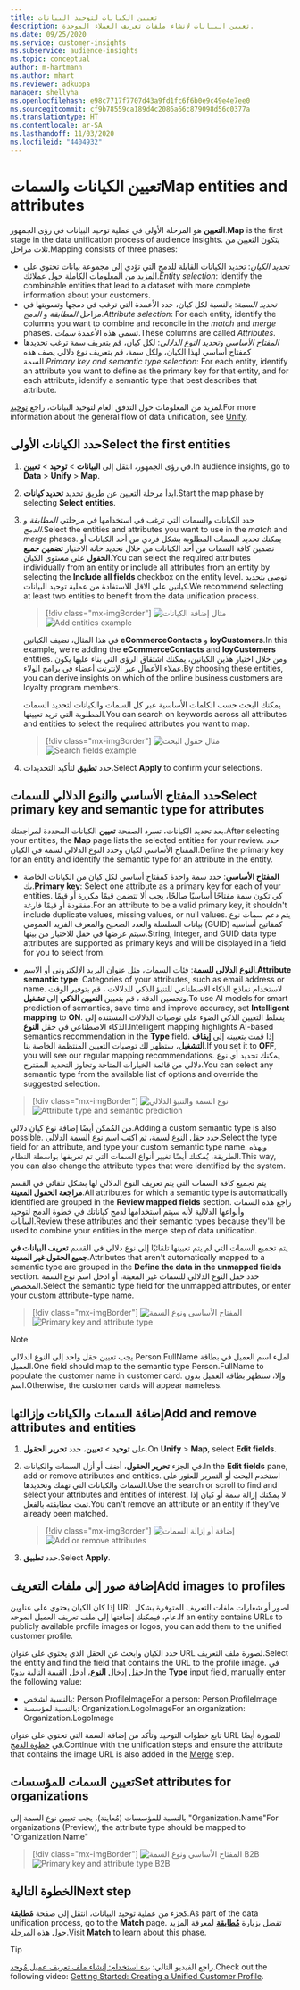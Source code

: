 ```yaml
---
title: تعيين الكيانات لتوحيد البيانات
description: تعيين البيانات لإنشاء ملفات تعريف العملاء الموحدة.
ms.date: 09/25/2020
ms.service: customer-insights
ms.subservice: audience-insights
ms.topic: conceptual
author: m-hartmann
ms.author: mhart
ms.reviewer: adkuppa
manager: shellyha
ms.openlocfilehash: e98c7717f7707d43a9fd1fc6f6b0e9c49e4e7ee0
ms.sourcegitcommit: cf9b78559ca189d4c2086a66c879098d56c0377a
ms.translationtype: HT
ms.contentlocale: ar-SA
ms.lasthandoff: 11/03/2020
ms.locfileid: "4404932"
---
```

# <a name="map-entities-and-attributes"></a><span data-ttu-id="5be2b-103">تعيين الكيانات والسمات</span><span class="sxs-lookup"><span data-stu-id="5be2b-103">Map entities and attributes</span></span>

<span data-ttu-id="5be2b-104">**التعيين** هو المرحلة الأولى في عملية توحيد البيانات في رؤى الجمهور.</span><span class="sxs-lookup"><span data-stu-id="5be2b-104">**Map** is the first stage in the data unification process of audience insights.</span></span> <span data-ttu-id="5be2b-105">يتكون التعيين من ثلاث مراحل.</span><span class="sxs-lookup"><span data-stu-id="5be2b-105">Mapping consists of three phases:</span></span>

- <span data-ttu-id="5be2b-106">*تحديد الكيان*: تحديد الكيانات القابلة للدمج التي تؤدي إلى مجموعة بيانات تحتوي على المزيد من المعلومات الكاملة حول عملائك.</span><span class="sxs-lookup"><span data-stu-id="5be2b-106">*Entity selection*: Identify the combinable entities that lead to a dataset with more complete information about your customers.</span></span>
- <span data-ttu-id="5be2b-107">*تحديد السمة*: بالنسبة لكل كيان، حدد الأعمدة التي ترغب في دمجها وتسويتها في مراحل *المطابقة* و *الدمج*.</span><span class="sxs-lookup"><span data-stu-id="5be2b-107">*Attribute selection*: For each entity, identify the columns you want to combine and reconcile in the *match* and *merge* phases.</span></span> <span data-ttu-id="5be2b-108">تسمى هذه الأعمدة *سمات*.</span><span class="sxs-lookup"><span data-stu-id="5be2b-108">These columns are called *Attributes*.</span></span>
- <span data-ttu-id="5be2b-109">*المفتاح الأساسي وتحديد النوع الدلالي*: لكل كيان، قم بتعريف سمة ترغب تحديدها كمفتاح أساسي لهذا الكيان، ولكل سمة، قم بتعريف نوع دلالي يصف هذه السمة.</span><span class="sxs-lookup"><span data-stu-id="5be2b-109">*Primary key and semantic type selection*: For each entity, identify an attribute you want to define as the primary key for that entity, and for each attribute, identify a semantic type that best describes that attribute.</span></span>

<span data-ttu-id="5be2b-110">لمزيد من المعلومات حول التدفق العام لتوحيد البيانات، راجع [توحيد](data-unification.md).</span><span class="sxs-lookup"><span data-stu-id="5be2b-110">For more information about the general flow of data unification, see [Unify](data-unification.md).</span></span>

## <a name="select-the-first-entities"></a><span data-ttu-id="5be2b-111">حدد الكيانات الأولى</span><span class="sxs-lookup"><span data-stu-id="5be2b-111">Select the first entities</span></span>

1. <span data-ttu-id="5be2b-112">في رؤى الجمهور، انتقل إلى **البيانات** > **توحيد** > **تعيين**.</span><span class="sxs-lookup"><span data-stu-id="5be2b-112">In audience insights, go to **Data** > **Unify** > **Map**.</span></span>

2. <span data-ttu-id="5be2b-113">ابدأ مرحلة التعيين عن طريق تحديد **تحديد كيانات**.</span><span class="sxs-lookup"><span data-stu-id="5be2b-113">Start the map phase by selecting **Select entities**.</span></span>

3. <span data-ttu-id="5be2b-114">حدد الكيانات والسمات التي ترغب في استخدامها في مرحلتي *المطابقة* و *الدمج*.</span><span class="sxs-lookup"><span data-stu-id="5be2b-114">Select the entities and attributes you want to use in the *match* and *merge* phases.</span></span> <span data-ttu-id="5be2b-115">يمكنك تحديد السمات المطلوبة بشكل فردي من أحد الكيانات أو تضمين كافة السمات من أحد الكيانات من خلال تحديد خانة الاختيار **تضمين جميع الحقول** على مستوى الكيان.</span><span class="sxs-lookup"><span data-stu-id="5be2b-115">You can select the required attributes individually from an entity or include all attributes from an entity by selecting the **Include all fields** checkbox on the entity level.</span></span> <span data-ttu-id="5be2b-116">نوصي بتحديد كيانين على الاقل للاستفادة من عملية توحيد البيانات.</span><span class="sxs-lookup"><span data-stu-id="5be2b-116">We recommend selecting at least two entities to benefit from the data unification process.</span></span>

   > [!div class="mx-imgBorder"]
   > <span data-ttu-id="5be2b-117">![مثال إضافة الكيانات](media/data-manager-configure-map-add-entities-example.png "مثال إضافة الكيانات")</span><span class="sxs-lookup"><span data-stu-id="5be2b-117">![Add entities example](media/data-manager-configure-map-add-entities-example.png "Add entities example")</span></span>

   <span data-ttu-id="5be2b-118">في هذا المثال، نضيف الكيانين **eCommerceContacts** و **loyCustomers**.</span><span class="sxs-lookup"><span data-stu-id="5be2b-118">In this example, we're adding the **eCommerceContacts** and **loyCustomers** entities.</span></span> <span data-ttu-id="5be2b-119">ومن خلال اختيار هذين الكيانين، يمكنك اشتقاق الرؤى التي بناء عليها يكون عملاء الأعمال عبر الإنترنت أعضاء في برامج الولاء.</span><span class="sxs-lookup"><span data-stu-id="5be2b-119">By choosing these entities, you can derive insights on which of the online business customers are loyalty program members.</span></span>
   
   <span data-ttu-id="5be2b-120">يمكنك البحث حسب الكلمات الأساسية عبر كل السمات والكيانات لتحديد السمات المطلوبة التي تريد تعيينها.</span><span class="sxs-lookup"><span data-stu-id="5be2b-120">You can search on keywords across all attributes and entities to select the required attributes you want to map.</span></span>
   
     > [!div class="mx-imgBorder"]
   > <span data-ttu-id="5be2b-121">![مثال حقول البحث](media/data-manager-configure-map-search-fields-example.png "مثال حقول البحث")</span><span class="sxs-lookup"><span data-stu-id="5be2b-121">![Search fields example](media/data-manager-configure-map-search-fields-example.png "Search fields example")</span></span>

4. <span data-ttu-id="5be2b-122">حدد **تطبيق** لتأكيد التحديدات.</span><span class="sxs-lookup"><span data-stu-id="5be2b-122">Select **Apply** to confirm your selections.</span></span>

## <a name="select-primary-key-and-semantic-type-for-attributes"></a><span data-ttu-id="5be2b-123">حدد المفتاح الأساسي والنوع الدلالي للسمات</span><span class="sxs-lookup"><span data-stu-id="5be2b-123">Select primary key and semantic type for attributes</span></span>

<span data-ttu-id="5be2b-124">بعد تحديد الكيانات، تسرد الصفحة **تعيين** الكيانات المحددة لمراجعتك.</span><span class="sxs-lookup"><span data-stu-id="5be2b-124">After selecting your entities, the **Map** page lists the selected entities for your review.</span></span> <span data-ttu-id="5be2b-125">حدد المفتاح الأساسي لكيان وحدد النوع الدلالي لسمة في الكيان.</span><span class="sxs-lookup"><span data-stu-id="5be2b-125">Define the primary key for an entity and identify the semantic type for an attribute in the entity.</span></span>

- <span data-ttu-id="5be2b-126">**المفتاح الأساسي**: حدد سمة واحدة كمفتاح أساسي لكل كيان من الكيانات الخاصة بك.</span><span class="sxs-lookup"><span data-stu-id="5be2b-126">**Primary key**: Select one attribute as a primary key for each of your entities.</span></span> <span data-ttu-id="5be2b-127">كي تكون سمة مفتاحًا أساسيًا صالحًا، يجب ألا تتضمن قيمًا مكررة أو قيمًا مفقودة أو قيمًا فارغة.</span><span class="sxs-lookup"><span data-stu-id="5be2b-127">For an attribute to be a valid primary key, it shouldn't include duplicate values, missing values, or null values.</span></span> <span data-ttu-id="5be2b-128">يتم دعم سمات نوع بيانات السلسلة والعدد الصحيح والمعرف الفريد العمومي (GUID) كمفاتيح أساسيه سيتم عرضها في حقل للاختيار من بينها.</span><span class="sxs-lookup"><span data-stu-id="5be2b-128">String, integer, and GUID data type attributes are supported as primary keys and will be displayed in a field for you to select from.</span></span>

- <span data-ttu-id="5be2b-129">**النوع الدلالي للسمة**: فئات السمات، مثل عنوان البريد الإلكتروني أو الاسم.</span><span class="sxs-lookup"><span data-stu-id="5be2b-129">**Attribute semantic type**: Categories of your attributes, such as email address or name.</span></span> <span data-ttu-id="5be2b-130">لاستخدام نماذج الذكاء الاصطناعي للتنبؤ الذكي للدلالات ، قم بتوفير الوقت وتحسين الدقة ، قم بتعيين **التعيين الذكي** إلى **تشغيل**.</span><span class="sxs-lookup"><span data-stu-id="5be2b-130">To use AI models for smart prediction of semantics, save time and improve accuracy, set **Intelligent mapping** to **ON**.</span></span> <span data-ttu-id="5be2b-131">يسلط التعيين الذكي الضوء على توصيات الدلالات المستندة إلى الذكاء الاصطناعي في حقل **النوع**.</span><span class="sxs-lookup"><span data-stu-id="5be2b-131">Intelligent mapping highlights AI-based semantics recommendation in the **Type** field.</span></span> <span data-ttu-id="5be2b-132">إذا قمت بتعيينه إلى **إيقاف التشغيل**، ستظهر لك توصيات التعيين المنتظمة الخاصة بنا.</span><span class="sxs-lookup"><span data-stu-id="5be2b-132">If you set it to **OFF**, you will see our regular mapping recommendations.</span></span> <span data-ttu-id="5be2b-133">يمكنك تحديد أي نوع دلالي من قائمة الخيارات المتاحة وتجاوز التحديد المقترح.</span><span class="sxs-lookup"><span data-stu-id="5be2b-133">You can select any semantic type from the available list of options and override the suggested selection.</span></span>

> [!div class="mx-imgBorder"]
> <span data-ttu-id="5be2b-134">![نوع السمة والتنبؤ الدلالي](media/data-manager-configure-map-add-attributes-semantic-prediction.png "نوع السمة والتنبؤ الدلالي")</span><span class="sxs-lookup"><span data-stu-id="5be2b-134">![Attribute type and semantic prediction](media/data-manager-configure-map-add-attributes-semantic-prediction.png "Attribute type and semantic prediction")</span></span>

<span data-ttu-id="5be2b-135">من المُمكن أيضًا إضافة نوع كيان دلالي.</span><span class="sxs-lookup"><span data-stu-id="5be2b-135">Adding a custom semantic type is also possible.</span></span> <span data-ttu-id="5be2b-136">حدد حقل النوع لسمة، ثم اكتب اسم نوع السمة الدلالي.</span><span class="sxs-lookup"><span data-stu-id="5be2b-136">Select the type field for an attribute, and type your custom semantic type name.</span></span> <span data-ttu-id="5be2b-137">وبهذه الطريقة، يُمكنك أيضًا تغيير أنواع السمات التي تم تعريفها بواسطة النظام.</span><span class="sxs-lookup"><span data-stu-id="5be2b-137">This way, you can also change the attribute types that were identified by the system.</span></span>

<span data-ttu-id="5be2b-138">يتم تجميع كافة السمات التي يتم تعريف النوع الدلالي لها بشكل تلقائي في القسم **مراجعة الحقول المعينة**.</span><span class="sxs-lookup"><span data-stu-id="5be2b-138">All attributes for which a semantic type is automatically identified are grouped in the **Review mapped fields** section.</span></span> <span data-ttu-id="5be2b-139">راجع هذه السمات وأنواعها الدلالية لأنه سيتم استخدامها لدمج كياناتك في خطوة الدمج لتوحيد البيانات.</span><span class="sxs-lookup"><span data-stu-id="5be2b-139">Review these attributes and their semantic types because they'll be used to combine your entities in the merge step of data unification.</span></span>

<span data-ttu-id="5be2b-140">يتم تجميع السمات التي لم يتم تعيينها تلقائيًا إلى نوع دلالي في القسم **تعريف البيانات في جميع الحقول غير المعينة**.</span><span class="sxs-lookup"><span data-stu-id="5be2b-140">Attributes that aren't automatically mapped to a semantic type are grouped in the **Define the data in the unmapped fields** section.</span></span> <span data-ttu-id="5be2b-141">حدد حقل النوع الدلالي للسمات غير المعينة، أو ادخل اسم نوع السمة المخصص.</span><span class="sxs-lookup"><span data-stu-id="5be2b-141">Select the semantic type field for the unmapped attributes, or enter your custom attribute-type name.</span></span>

> [!div class="mx-imgBorder"]
> <span data-ttu-id="5be2b-142">![المفتاح الأساسي ونوع السمة](media/data-manager-configure-map-add-attributes.png "المفتاح الأساسي ونوع السمة")</span><span class="sxs-lookup"><span data-stu-id="5be2b-142">![Primary key and attribute type](media/data-manager-configure-map-add-attributes.png "Primary key and attribute type")</span></span>

> [!NOTE]
> <span data-ttu-id="5be2b-143">يجب تعيين حقل واحد إلى النوع الدلالي Person.FullName لملء اسم العميل في بطاقة العميل.</span><span class="sxs-lookup"><span data-stu-id="5be2b-143">One field should map to the semantic type Person.FullName to populate the customer name in customer card.</span></span> <span data-ttu-id="5be2b-144">وإلا، ستظهر بطاقة العميل بدون اسم.</span><span class="sxs-lookup"><span data-stu-id="5be2b-144">Otherwise, the customer cards will appear nameless.</span></span> 

## <a name="add-and-remove-attributes-and-entities"></a><span data-ttu-id="5be2b-145">إضافة السمات والكيانات وإزالتها</span><span class="sxs-lookup"><span data-stu-id="5be2b-145">Add and remove attributes and entities</span></span>

1. <span data-ttu-id="5be2b-146">على **توحيد** > **تعيين**، حدد **تحرير الحقول**.</span><span class="sxs-lookup"><span data-stu-id="5be2b-146">On **Unify** > **Map**, select **Edit fields**.</span></span>

2. <span data-ttu-id="5be2b-147">في الجزء **تحرير الحقول**، أضف أو أزل السمات والكيانات.</span><span class="sxs-lookup"><span data-stu-id="5be2b-147">In the **Edit fields** pane, add or remove attributes and entities.</span></span> <span data-ttu-id="5be2b-148">استخدم البحث أو التمرير للعثور على السمات والكيانات التي تهمك وتحديدها.</span><span class="sxs-lookup"><span data-stu-id="5be2b-148">Use the search or scroll to find and select your attributes and entities of interest.</span></span> <span data-ttu-id="5be2b-149">لا يمكنك إزالة سمة أو كيان إذا تمت مطابقته بالفعل.</span><span class="sxs-lookup"><span data-stu-id="5be2b-149">You can't remove an attribute or an entity if they've already been matched.</span></span>

   > [!div class="mx-imgBorder"]
   > <span data-ttu-id="5be2b-150">![إضافة أو إزالة السمات](media/configure-data-map-edit.png "إضافة أو إزالة السمات")</span><span class="sxs-lookup"><span data-stu-id="5be2b-150">![Add or remove attributes](media/configure-data-map-edit.png "Add or remove attributes")</span></span>

3. <span data-ttu-id="5be2b-151">حدد **تطبيق**.</span><span class="sxs-lookup"><span data-stu-id="5be2b-151">Select **Apply**.</span></span>

## <a name="add-images-to-profiles"></a><span data-ttu-id="5be2b-152">إضافة صور إلى ملفات التعريف</span><span class="sxs-lookup"><span data-stu-id="5be2b-152">Add images to profiles</span></span>

<span data-ttu-id="5be2b-153">إذا كان الكيان يحتوي على عناوين URL لصور أو شعارات ملفات التعريف المتوفرة بشكل عام، فيمكنك إضافتها إلى ملف تعريف العميل الموحد.</span><span class="sxs-lookup"><span data-stu-id="5be2b-153">If an entity contains URLs to publicly available profile images or logos, you can add them to the unified customer profile.</span></span>

<span data-ttu-id="5be2b-154">حدد الكيان وابحث عن الحقل الذي يحتوي على عنوان URL لصورة ملف التعريف.</span><span class="sxs-lookup"><span data-stu-id="5be2b-154">Select the entity and find the field that contains the URL to the profile image.</span></span> <span data-ttu-id="5be2b-155">في حقل إدخال **النوع**، أدخل القيمة التالية يدويًا.</span><span class="sxs-lookup"><span data-stu-id="5be2b-155">In the **Type** input field, manually enter the following value:</span></span> 
- <span data-ttu-id="5be2b-156">بالنسبة لشخص: Person.ProfileImage</span><span class="sxs-lookup"><span data-stu-id="5be2b-156">For a person: Person.ProfileImage</span></span>
- <span data-ttu-id="5be2b-157">بالنسبة لمؤسسة: Organization.LogoImage</span><span class="sxs-lookup"><span data-stu-id="5be2b-157">For an organization: Organization.LogoImage</span></span>

<span data-ttu-id="5be2b-158">تابع خطوات التوحيد وتأكد من إضافة السمة التي تحتوي على عنوان URL للصورة أيضًا في [خطوة الدمج](merge-entities.md).</span><span class="sxs-lookup"><span data-stu-id="5be2b-158">Continue with the unification steps and ensure the attribute that contains the image URL is also added in the [Merge](merge-entities.md) step.</span></span>

## <a name="set-attributes-for-organizations"></a><span data-ttu-id="5be2b-159">تعيين السمات للمؤسسات</span><span class="sxs-lookup"><span data-stu-id="5be2b-159">Set attributes for organizations</span></span>

<span data-ttu-id="5be2b-160">بالنسبة للمؤسسات (مُعاينة)، يجب تعيين نوع السمة إلى "Organization.Name"</span><span class="sxs-lookup"><span data-stu-id="5be2b-160">For organizations (Preview), the attribute type should be mapped to "Organization.Name"</span></span>
> [!div class="mx-imgBorder"]
> <span data-ttu-id="5be2b-161">![المفتاح الأساسي ونوع السمة B2B](media/configure-data-map-edit-b2b.png "المفتاح الأساسي ونوع السمة B2B")</span><span class="sxs-lookup"><span data-stu-id="5be2b-161">![Primary key and attribute type B2B](media/configure-data-map-edit-b2b.png "Primary key and attribute type B2B")</span></span>

## <a name="next-step"></a><span data-ttu-id="5be2b-162">الخطوة التالية</span><span class="sxs-lookup"><span data-stu-id="5be2b-162">Next step</span></span>

<span data-ttu-id="5be2b-163">كجزء من عملية توحيد البيانات، انتقل إلى صفحة **مُطابقة**.</span><span class="sxs-lookup"><span data-stu-id="5be2b-163">As part of the data unification process, go to the **Match** page.</span></span> <span data-ttu-id="5be2b-164">تفضل بزيارة [**مُطابقة**](match-entities.md) لمعرفة المزيد حول هذه المرحلة.</span><span class="sxs-lookup"><span data-stu-id="5be2b-164">Visit [**Match**](match-entities.md) to learn about this phase.</span></span>

> [!TIP]
> <span data-ttu-id="5be2b-165">راجع الفيديو التالي: [بدء استخدام: إنشاء ملف تعريف عميل مُوحد](https://youtu.be/oBfGEhucAxs).</span><span class="sxs-lookup"><span data-stu-id="5be2b-165">Check out the following video: [Getting Started: Creating a Unified Customer Profile](https://youtu.be/oBfGEhucAxs).</span></span>
